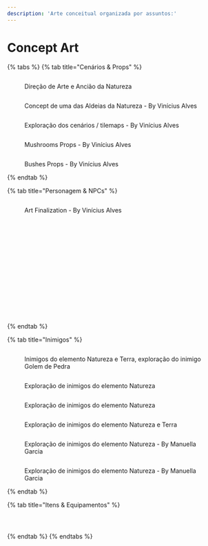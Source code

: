 ```yaml
---
description: 'Arte conceitual organizada por assuntos:'
---
```


# Concept Art

{% tabs %}
{% tab title="Cenários & Props" %}
<figure><img src="../.gitbook/assets/Concepts Personagens e NPCS 16.3.jpg" alt=""><figcaption><p>Direção de Arte e Ancião da Natureza</p></figcaption></figure>

<figure><img src="../.gitbook/assets/CenarioTeste2.png" alt=""><figcaption><p>Concept de uma das Aldeias da Natureza - By Vinícius Alves</p></figcaption></figure>

<figure><img src="../.gitbook/assets/TilesetMockup.png" alt=""><figcaption><p>Exploração dos cenários / tilemaps - By Vinícius Alves</p></figcaption></figure>

<figure><img src="../.gitbook/assets/Mushrooms props.png" alt=""><figcaption><p>Mushrooms Props - By Vinícius Alves</p></figcaption></figure>

<figure><img src="../.gitbook/assets/Bushes Props.png" alt=""><figcaption><p>Bushes Props - By Vinícius Alves</p></figcaption></figure>
{% endtab %}

{% tab title="Personagem & NPCs" %}
<figure><img src="../.gitbook/assets/Alvez 1 (1).png" alt=""><figcaption><p>Art Finalization  - By Vinícius Alves</p></figcaption></figure>

<figure><img src="../.gitbook/assets/Concepts Personagens e NPCS 1.jpg" alt=""><figcaption></figcaption></figure>

<figure><img src="../.gitbook/assets/Concepts Personagens e NPCS 2.jpg" alt=""><figcaption></figcaption></figure>

<figure><img src="../.gitbook/assets/Concepts Personagens e NPCS 3.jpg" alt=""><figcaption></figcaption></figure>

<figure><img src="../.gitbook/assets/Concepts Personagens e NPCS 4.jpg" alt=""><figcaption></figcaption></figure>

<figure><img src="../.gitbook/assets/Concepts Personagens e NPCS 5.jpg" alt=""><figcaption></figcaption></figure>

<figure><img src="../.gitbook/assets/Concepts Personagens e NPCS 6.jpg" alt=""><figcaption></figcaption></figure>

<figure><img src="../.gitbook/assets/Concepts Personagens e NPCS 7.jpg" alt=""><figcaption></figcaption></figure>

<figure><img src="../.gitbook/assets/Concepts Personagens e NPCS 8.jpg" alt=""><figcaption></figcaption></figure>

<figure><img src="../.gitbook/assets/Concepts Personagens e NPCS 9.jpg" alt=""><figcaption></figcaption></figure>

<figure><img src="../.gitbook/assets/Concepts Personagens e NPCS 10.jpg" alt=""><figcaption></figcaption></figure>

<figure><img src="../.gitbook/assets/Concepts Personagens e NPCS 11.jpg" alt=""><figcaption></figcaption></figure>

<figure><img src="../.gitbook/assets/Concepts Personagens e NPCS 12.jpg" alt=""><figcaption></figcaption></figure>

<figure><img src="../.gitbook/assets/Concepts Personagens e NPCS 13.jpg" alt=""><figcaption></figcaption></figure>

<figure><img src="../.gitbook/assets/Concepts Personagens e NPCS 14.jpg" alt=""><figcaption></figcaption></figure>

<figure><img src="../.gitbook/assets/Concepts Personagens e NPCS 17.jpg" alt=""><figcaption></figcaption></figure>

<figure><img src="../.gitbook/assets/Concepts Personagens e NPCS 18.jpg" alt=""><figcaption></figcaption></figure>

<figure><img src="../.gitbook/assets/Concepts Personagens e NPCS 19.jpg" alt=""><figcaption></figcaption></figure>
{% endtab %}

{% tab title="Inimigos" %}
<figure><img src="../.gitbook/assets/Concepts Inimigos 1.jpg" alt=""><figcaption><p>Inimigos do elemento Natureza e Terra, exploração do inimigo Golem de Pedra</p></figcaption></figure>

<figure><img src="../.gitbook/assets/Concepts Inimigos 2.jpg" alt=""><figcaption><p>Exploração de inimigos do elemento Natureza</p></figcaption></figure>

<figure><img src="../.gitbook/assets/Concepts Inimigos 3.jpg" alt=""><figcaption><p>Exploração de inimigos do elemento Natureza</p></figcaption></figure>

<figure><img src="../.gitbook/assets/Concepts Inimigos 4.jpg" alt=""><figcaption><p>Exploração de inimigos do elemento Natureza e Terra</p></figcaption></figure>

<figure><img src="../.gitbook/assets/Manu 2.png" alt=""><figcaption><p>Exploração de inimigos do elemento Natureza - By Manuella Garcia</p></figcaption></figure>

<figure><img src="../.gitbook/assets/Manu 1.png" alt=""><figcaption><p>Exploração de inimigos do elemento Natureza - By Manuella Garcia</p></figcaption></figure>
{% endtab %}

{% tab title="Itens & Equipamentos" %}
<figure><img src="../.gitbook/assets/Concepts Itens - Sketch 1.jpg" alt=""><figcaption></figcaption></figure>

<figure><img src="../.gitbook/assets/Concepts Itens - Sketch 2.jpg" alt=""><figcaption></figcaption></figure>

<figure><img src="../.gitbook/assets/Concepts Itens - Sketch 3.jpg" alt=""><figcaption></figcaption></figure>
{% endtab %}
{% endtabs %}



